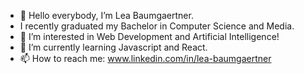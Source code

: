 - 👋 Hello everybody, I’m Lea Baumgaertner.
- I recently graduated my Bachelor in Computer Science and Media.
- 👀 I’m interested in Web Development and Artificial Intelligence!
- 🌱 I’m currently learning Javascript and React.
- 📫 How to reach me: www.linkedin.com/in/lea-baumgaertner


